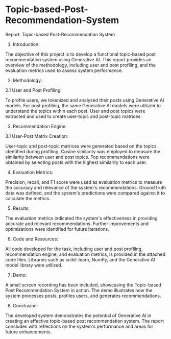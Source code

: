 # Topic-based-Post-Recommendation-System

Report: Topic-based Post-Recommendation System

1. Introduction:

The objective of this project is to develop a functional topic-based post recommendation system using Generative AI. This report provides an overview of the methodology, including user and post profiling, and the evaluation metrics used to assess system performance.

2. Methodology:

2.1 User and Post Profiling:

To profile users, we tokenized and analyzed their posts using Generative AI models.
For post profiling, the same Generative AI models were utilized to understand the topics within each post.
User and post topics were extracted and used to create user-topic and post-topic matrices.

3. Recommendation Engine:

3.1 User-Post Matrix Creation:

User-topic and post-topic matrices were generated based on the topics identified during profiling.
Cosine similarity was employed to measure the similarity between user and post topics.
Top recommendations were obtained by selecting posts with the highest similarity to each user.

4. Evaluation Metrics:

Precision, recall, and F1 score were used as evaluation metrics to measure the accuracy and relevance of the system's recommendations.
Ground truth data was defined, and the system's predictions were compared against it to calculate the metrics.

5. Results:

The evaluation metrics indicated the system's effectiveness in providing accurate and relevant recommendations.
Further improvements and optimizations were identified for future iterations.

6. Code and Resources:

All code developed for the task, including user and post profiling, recommendation engine, and evaluation metrics, is provided in the attached code files.
Libraries such as scikit-learn, NumPy, and the Generative AI model library were utilized.

7. Demo:

A small screen recording has been included, showcasing the Topic-based Post Recommendation System in action. The demo illustrates how the system processes posts, profiles users, and generates recommendations.

8. Conclusion:

The developed system demonstrates the potential of Generative AI in creating an effective topic-based post recommendation system. The report concludes with reflections on the system's performance and areas for future enhancements.
